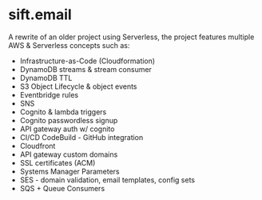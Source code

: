 # sift.email

A rewrite of an older project using Serverless, the project features multiple AWS & Serverless concepts such as:

-   Infrastructure-as-Code (Cloudformation)
-   DynamoDB streams & stream consumer
-   DynamoDB TTL
-   S3 Object Lifecycle & object events
-   Eventbridge rules
-   SNS
-   Cognito & lambda triggers
-   Cognito passwordless signup
-   API gateway auth w/ cognito
-   CI/CD CodeBuild - GitHub integration
-   Cloudfront
-   API gateway custom domains
-   SSL certificates (ACM)
-   Systems Manager Parameters
-   SES - domain validation, email templates, config sets
-   SQS + Queue Consumers
